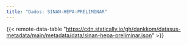 ```yaml
---
title: "Dados: SINAN-HEPA-PRELIMINAR"
---
```


{{< remote-data-table "https://cdn.statically.io/gh/dankkom/datasus-metadata/main/metadata/data/sinan-hepa-preliminar.json" >}}
